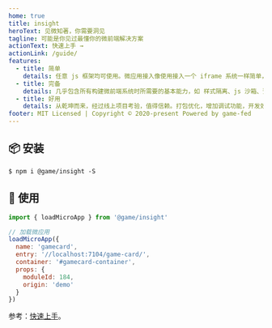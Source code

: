 ```yaml
---
home: true
title: insight
heroText: 见微知著，你需要洞见
tagline: 可能是你见过最懂你的微前端解决方案
actionText: 快速上手 →
actionLink: /guide/
features:
  - title: 简单
    details: 任意 js 框架均可使用。微应用接入像使用接入一个 iframe 系统一样简单，但实际不是 iframe。
  - title: 完备
    details: 几乎包含所有构建微前端系统时所需要的基本能力，如 样式隔离、js 沙箱、预加载等。
  - title: 好用
    details: 从乾坤而来，经过线上项目考验，值得信赖。打包优化，增加调试功能，开发效率更高。
footer: MIT Licensed | Copyright © 2020-present Powered by game-fed
---
```


## 📦 安装

```shell
$ npm i @game/insight -S
```

## 🔨 使用

```js
import { loadMicroApp } from '@game/insight'

// 加载微应用
loadMicroApp({
  name: 'gamecard',
  entry: '//localhost:7104/game-card/',
  container: '#gamecard-container',
  props: {
    moduleId: 184,
    origin: 'demo'
  }
})
```

参考：[快速上手](/guide/)。
